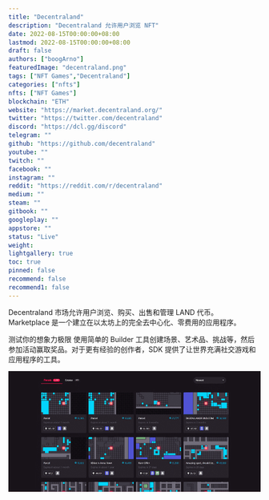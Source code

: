 ```yaml
---
title: "Decentraland"
description: "Decentraland 允许用户浏览 NFT"
date: 2022-08-15T00:00:00+08:00
lastmod: 2022-08-15T00:00:00+08:00
draft: false
authors: ["boogArno"]
featuredImage: "decentraland.png"
tags: ["NFT Games","Decentraland"]
categories: ["nfts"]
nfts: ["NFT Games"]
blockchain: "ETH"
website: "https://market.decentraland.org/"
twitter: "https://twitter.com/decentraland"
discord: "https://dcl.gg/discord"
telegram: ""
github: "https://github.com/decentraland"
youtube: ""
twitch: ""
facebook: ""
instagram: ""
reddit: "https://reddit.com/r/decentraland"
medium: ""
steam: ""
gitbook: ""
googleplay: ""
appstore: ""
status: "Live"
weight: 
lightgallery: true
toc: true
pinned: false
recommend: false
recommend1: false
---
```

Decentraland 市场允许用户浏览、购买、出售和管理 LAND 代币。 Marketplace 是一个建立在以太坊上的完全去中心化、零费用的应用程序。

测试你的想象力极限
使用简单的 Builder 工具创建场景、艺术品、挑战等，然后参加活动赢取奖品。对于更有经验的创作者，SDK 提供了让世界充满社交游戏和应用程序的工具。

![decentraland-dapp-marketplaces-eth-image2_542698ee95ad3a370cce07279aeb4125](decentraland-dapp-marketplaces-eth-image2_542698ee95ad3a370cce07279aeb4125.png)
